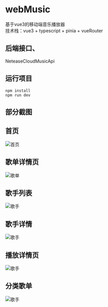 # webMusic

基于vue3的移动端音乐播放器\
技术栈：vue3 + typescript +  pinia + vueRouter 

## 后端接口、
NeteaseCloudMusicApi
## 运行项目
```
npm install 
npm run dev
```

## 部分截图

## 首页
![首页](微信图片_20230818104542.png)


## 歌单详情页
![歌单](微信图片_20230818110801.png)
## 歌手列表
![歌手](微信图片_20230818110801.png)
## 歌手详情
![歌手](微信图片_20230818111027.png)
## 播放详情页
![歌手](微信图片_20230818104309.png)
## 分类歌单
![歌手](微信图片_20230818104112.png)